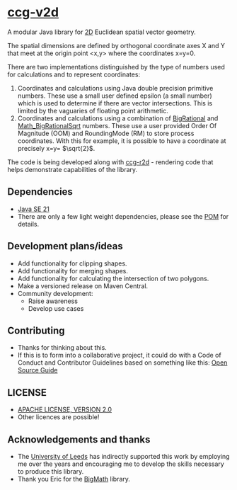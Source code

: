 # [ccg-v2d](https://github.com/agdturner/ccg-v2d)

A modular Java library for [2D](https://en.wikipedia.org/wiki/Two-dimensional_space) Euclidean spatial vector geometry.

The spatial dimensions are defined by orthogonal coordinate axes X and Y that meet at the origin point <x,y> where the coordinates x=y=0.

There are two implementations distinguished by the type of numbers used for calculations and to represent coordinates:
1. Coordinates and calculations using Java double precision primitive numbers. These use a small user defined epsilon (a small number) which is used to determine if there are vector intersections. This is limited by the vaguaries of floating point arithmetic.
2. Coordinates and calculations using a combination of [BigRational](https://github.com/eobermuhlner/big-math/blob/master/ch.obermuhlner.math.big/src/main/java/ch/obermuhlner/math/big/BigRational.java) and [Math_BigRationalSqrt](https://github.com/agdturner/ccg-math/blob/master/src/main/java/uk/ac/leeds/ccg/math/number/Math_BigRationalSqrt.java) numbers. These use a user provided Order Of Magnitude (OOM) and RoundingMode (RM) to store process coordinates. With this for example, it is possible to have a coordinate at precisely x=y= $\sqrt{2}$.   

The code is being developed along with [ccg-r2d](https://github.com/agdturner/ccg-r2d) - rendering code that helps demonstrate capabilities of the library.

## Dependencies
- [Java SE 21](https://en.wikipedia.org/wiki/Java_version_history#Java_SE_21)
- There are only a few light weight dependencies, please see the [POM](https://github.com/agdturner/ccg-v2d/blob/master/pom.xml) for details.

## Development plans/ideas
- Add functionality for clipping shapes.
- Add functionality for merging shapes.
- Add functionality for calculating the intersection of two polygons.
- Make a versioned release on Maven Central.
- Community development:
  - Raise awareness
  - Develop use cases

## Contributing
- Thanks for thinking about this.
- If this is to form into a collaborative project, it could do with a Code of Conduct and Contributor Guidelines based on something like this: [Open Source Guide](https://opensource.guide/)

## LICENSE
- [APACHE LICENSE, VERSION 2.0](https://www.apache.org/licenses/LICENSE-2.0)
- Other licences are possible!

## Acknowledgements and thanks
- The [University of Leeds](http://www.leeds.ac.uk) has indirectly supported this work by employing me over the years and encouraging me to develop the skills necessary to produce this library.
- Thank you Eric for the [BigMath](https://github.com/eobermuhlner/big-math) library.

